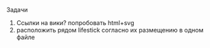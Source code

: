 Задачи 
1. Ссылки на вики? попробовать html+svg
2. расположить рядом lifestick согласно их размещению в одном файле